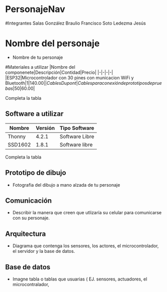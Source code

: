 # PersonajeNav

#Integrantes
Salas González Braulio Francisco
Soto Ledezma Jesús

# Nombre del personaje
- Nombre de tu personaje

#Materiales a utilizar
|Nombre del componenete|Descripción|Contidad|Precio|
|-|-|-|-|
|ESP32|Microcontrolador con 30 pines con municacion WiFi y Bluetooth|1|$140.00|
|Cables Dupont|Cables para conexión de prototipos de pruebas|50|$60.00|

Completa la tabla
## Software a utilizar
|Nombre|Versión|Tipo Software|
|-|-|-|
|Thonny|4.2.1|Software Libre|
|SSD1602|1.8.1|Software libre|
Completa la tabla
## Prototipo de dibujo
- Fotografia del dibujo a mano alzada de tu personaje
## Comunicación
- Describir la manera que creen que utlizaría su celular para comunicarse con su personaje.
## Arquitectura
- Diagrama que contenga los sensores, los actores, el microcontrolador, el servidor y la base de datos.
## Base de datos
- Imagne tabla o tablas que usuarias ( EJ. sensores, actuadores, el microcontralador,
